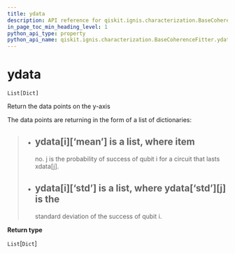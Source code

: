 ```yaml
---
title: ydata
description: API reference for qiskit.ignis.characterization.BaseCoherenceFitter.ydata
in_page_toc_min_heading_level: 1
python_api_type: property
python_api_name: qiskit.ignis.characterization.BaseCoherenceFitter.ydata
---
```


# ydata

<span id="qiskit.ignis.characterization.BaseCoherenceFitter.ydata" />

`List[Dict]`

Return the data points on the y-axis

The data points are returning in the form of a list of dictionaries:

> *   ## ydata\[i]\[‘mean’] is a list, where item
>
>     no. j is the probability of success of qubit i for a circuit that lasts xdata\[j].
>
> *   ## ydata\[i]\[‘std’] is a list, where ydata\[‘std’]\[j] is the
>
>     standard deviation of the success of qubit i.

**Return type**

`List`\[`Dict`]

